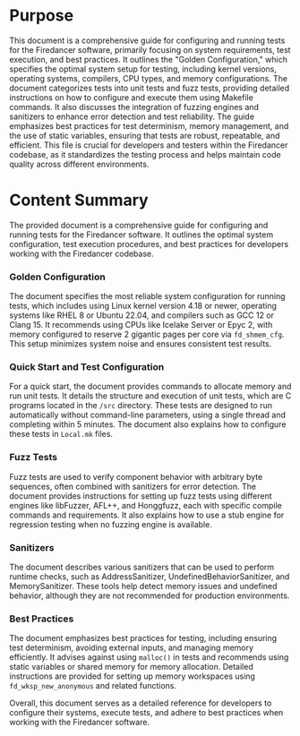 # Purpose
This document is a comprehensive guide for configuring and running tests for the Firedancer software, primarily focusing on system requirements, test execution, and best practices. It outlines the "Golden Configuration," which specifies the optimal system setup for testing, including kernel versions, operating systems, compilers, CPU types, and memory configurations. The document categorizes tests into unit tests and fuzz tests, providing detailed instructions on how to configure and execute them using Makefile commands. It also discusses the integration of fuzzing engines and sanitizers to enhance error detection and test reliability. The guide emphasizes best practices for test determinism, memory management, and the use of static variables, ensuring that tests are robust, repeatable, and efficient. This file is crucial for developers and testers within the Firedancer codebase, as it standardizes the testing process and helps maintain code quality across different environments.
# Content Summary
The provided document is a comprehensive guide for configuring and running tests for the Firedancer software. It outlines the optimal system configuration, test execution procedures, and best practices for developers working with the Firedancer codebase.

### Golden Configuration
The document specifies the most reliable system configuration for running tests, which includes using Linux kernel version 4.18 or newer, operating systems like RHEL 8 or Ubuntu 22.04, and compilers such as GCC 12 or Clang 15. It recommends using CPUs like Icelake Server or Epyc 2, with memory configured to reserve 2 gigantic pages per core via `fd_shmem_cfg`. This setup minimizes system noise and ensures consistent test results.

### Quick Start and Test Configuration
For a quick start, the document provides commands to allocate memory and run unit tests. It details the structure and execution of unit tests, which are C programs located in the `/src` directory. These tests are designed to run automatically without command-line parameters, using a single thread and completing within 5 minutes. The document also explains how to configure these tests in `Local.mk` files.

### Fuzz Tests
Fuzz tests are used to verify component behavior with arbitrary byte sequences, often combined with sanitizers for error detection. The document provides instructions for setting up fuzz tests using different engines like libFuzzer, AFL++, and Honggfuzz, each with specific compile commands and requirements. It also explains how to use a stub engine for regression testing when no fuzzing engine is available.

### Sanitizers
The document describes various sanitizers that can be used to perform runtime checks, such as AddressSanitizer, UndefinedBehaviorSanitizer, and MemorySanitizer. These tools help detect memory issues and undefined behavior, although they are not recommended for production environments.

### Best Practices
The document emphasizes best practices for testing, including ensuring test determinism, avoiding external inputs, and managing memory efficiently. It advises against using `malloc()` in tests and recommends using static variables or shared memory for memory allocation. Detailed instructions are provided for setting up memory workspaces using `fd_wksp_new_anonymous` and related functions.

Overall, this document serves as a detailed reference for developers to configure their systems, execute tests, and adhere to best practices when working with the Firedancer software.
